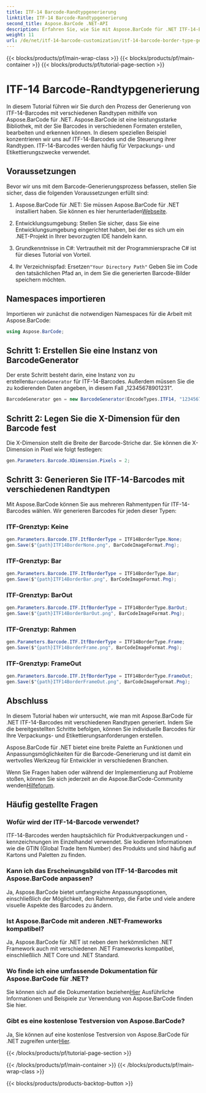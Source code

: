 ```yaml
---
title: ITF-14 Barcode-Randtypgenerierung
linktitle: ITF-14 Barcode-Randtypgenerierung
second_title: Aspose.BarCode .NET-API
description: Erfahren Sie, wie Sie mit Aspose.BarCode für .NET ITF-14-Barcodes mit verschiedenen Randtypen erstellen. Passen Sie Ihre Verpackung und Etikettierung ganz einfach individuell an.
weight: 11
url: /de/net/itf-14-barcode-customization/itf-14-barcode-border-type-generation/
---
```


{{< blocks/products/pf/main-wrap-class >}}
{{< blocks/products/pf/main-container >}}
{{< blocks/products/pf/tutorial-page-section >}}

# ITF-14 Barcode-Randtypgenerierung


In diesem Tutorial führen wir Sie durch den Prozess der Generierung von ITF-14-Barcodes mit verschiedenen Randtypen mithilfe von Aspose.BarCode für .NET. Aspose.BarCode ist eine leistungsstarke Bibliothek, mit der Sie Barcodes in verschiedenen Formaten erstellen, bearbeiten und erkennen können. In diesem speziellen Beispiel konzentrieren wir uns auf ITF-14-Barcodes und die Steuerung ihrer Randtypen. ITF-14-Barcodes werden häufig für Verpackungs- und Etikettierungszwecke verwendet.

## Voraussetzungen

Bevor wir uns mit dem Barcode-Generierungsprozess befassen, stellen Sie sicher, dass die folgenden Voraussetzungen erfüllt sind:

1.  Aspose.BarCode für .NET: Sie müssen Aspose.BarCode für .NET installiert haben. Sie können es hier herunterladen[Webseite](https://releases.aspose.com/barcode/net/).

2. Entwicklungsumgebung: Stellen Sie sicher, dass Sie eine Entwicklungsumgebung eingerichtet haben, bei der es sich um ein .NET-Projekt in Ihrer bevorzugten IDE handeln kann.

3. Grundkenntnisse in C#: Vertrautheit mit der Programmiersprache C# ist für dieses Tutorial von Vorteil.

4.  Ihr Verzeichnispfad: Ersetzen`"Your Directory Path"` Geben Sie im Code den tatsächlichen Pfad an, in dem Sie die generierten Barcode-Bilder speichern möchten.

## Namespaces importieren

Importieren wir zunächst die notwendigen Namespaces für die Arbeit mit Aspose.BarCode:

```csharp
using Aspose.BarCode;
```

## Schritt 1: Erstellen Sie eine Instanz von BarcodeGenerator

 Der erste Schritt besteht darin, eine Instanz von zu erstellen`BarcodeGenerator` für ITF-14-Barcodes. Außerdem müssen Sie die zu kodierenden Daten angeben, in diesem Fall „12345678901231“.

```csharp
BarcodeGenerator gen = new BarcodeGenerator(EncodeTypes.ITF14, "12345678901231");
```

## Schritt 2: Legen Sie die X-Dimension für den Barcode fest

Die X-Dimension stellt die Breite der Barcode-Striche dar. Sie können die X-Dimension in Pixel wie folgt festlegen:

```csharp
gen.Parameters.Barcode.XDimension.Pixels = 2;
```

## Schritt 3: Generieren Sie ITF-14-Barcodes mit verschiedenen Randtypen

Mit Aspose.BarCode können Sie aus mehreren Rahmentypen für ITF-14-Barcodes wählen. Wir generieren Barcodes für jeden dieser Typen:

### ITF-Grenztyp: Keine

```csharp
gen.Parameters.Barcode.ITF.ItfBorderType = ITF14BorderType.None;
gen.Save($"{path}ITF14BorderNone.png", BarCodeImageFormat.Png);
```

### ITF-Grenztyp: Bar

```csharp
gen.Parameters.Barcode.ITF.ItfBorderType = ITF14BorderType.Bar;
gen.Save($"{path}ITF14BorderBar.png", BarCodeImageFormat.Png);
```

### ITF-Grenztyp: BarOut

```csharp
gen.Parameters.Barcode.ITF.ItfBorderType = ITF14BorderType.BarOut;
gen.Save($"{path}ITF14BorderBarOut.png", BarCodeImageFormat.Png);
```

### ITF-Grenztyp: Rahmen

```csharp
gen.Parameters.Barcode.ITF.ItfBorderType = ITF14BorderType.Frame;
gen.Save($"{path}ITF14BorderFrame.png", BarCodeImageFormat.Png);
```

### ITF-Grenztyp: FrameOut

```csharp
gen.Parameters.Barcode.ITF.ItfBorderType = ITF14BorderType.FrameOut;
gen.Save($"{path}ITF14BorderFrameOut.png", BarCodeImageFormat.Png);
```

## Abschluss

In diesem Tutorial haben wir untersucht, wie man mit Aspose.BarCode für .NET ITF-14-Barcodes mit verschiedenen Randtypen generiert. Indem Sie die bereitgestellten Schritte befolgen, können Sie individuelle Barcodes für Ihre Verpackungs- und Etikettierungsanforderungen erstellen.

Aspose.BarCode für .NET bietet eine breite Palette an Funktionen und Anpassungsmöglichkeiten für die Barcode-Generierung und ist damit ein wertvolles Werkzeug für Entwickler in verschiedenen Branchen.

 Wenn Sie Fragen haben oder während der Implementierung auf Probleme stoßen, können Sie sich jederzeit an die Aspose.BarCode-Community wenden[Hilfeforum](https://forum.aspose.com/c/barcode/13).

## Häufig gestellte Fragen

### Wofür wird der ITF-14-Barcode verwendet?
ITF-14-Barcodes werden hauptsächlich für Produktverpackungen und -kennzeichnungen im Einzelhandel verwendet. Sie kodieren Informationen wie die GTIN (Global Trade Item Number) des Produkts und sind häufig auf Kartons und Paletten zu finden.

### Kann ich das Erscheinungsbild von ITF-14-Barcodes mit Aspose.BarCode anpassen?
Ja, Aspose.BarCode bietet umfangreiche Anpassungsoptionen, einschließlich der Möglichkeit, den Rahmentyp, die Farbe und viele andere visuelle Aspekte des Barcodes zu ändern.

### Ist Aspose.BarCode mit anderen .NET-Frameworks kompatibel?
Ja, Aspose.BarCode für .NET ist neben dem herkömmlichen .NET Framework auch mit verschiedenen .NET Frameworks kompatibel, einschließlich .NET Core und .NET Standard.

### Wo finde ich eine umfassende Dokumentation für Aspose.BarCode für .NET?
 Sie können sich auf die Dokumentation beziehen[Hier](https://reference.aspose.com/barcode/net/) Ausführliche Informationen und Beispiele zur Verwendung von Aspose.BarCode finden Sie hier.

### Gibt es eine kostenlose Testversion von Aspose.BarCode?
Ja, Sie können auf eine kostenlose Testversion von Aspose.BarCode für .NET zugreifen unter[Hier](https://releases.aspose.com/).

{{< /blocks/products/pf/tutorial-page-section >}}

{{< /blocks/products/pf/main-container >}}
{{< /blocks/products/pf/main-wrap-class >}}

{{< blocks/products/products-backtop-button >}}
